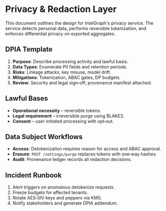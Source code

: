 # Privacy & Redaction Layer

This document outlines the design for IntelGraph's privacy service. The service detects personal data, performs reversible tokenization, and enforces differential privacy on exported aggregates.

## DPIA Template

1. **Purpose**: Describe processing activity and lawful basis.
2. **Data Types**: Enumerate PII fields and retention periods.
3. **Risks**: Linkage attacks, key misuse, model drift.
4. **Mitigations**: Tokenization, ABAC gates, DP budgets.
5. **Review**: Security and legal sign‑off; provenance manifest attached.

## Lawful Bases

- **Operational necessity** – reversible tokens.
- **Legal requirement** – irreversible purge using BLAKE3.
- **Consent** – user initiated processing with opt‑out.

## Data Subject Workflows

- **Access**: Detokenization requires reason for access and ABAC approval.
- **Erasure**: `POST /settings/purge` replaces tokens with one‑way hashes.
- **Audit**: Provenance ledger records all redaction decisions.

## Incident Runbook

1. Alert triggers on anomalous detokenize requests.
2. Freeze budgets for affected tenants.
3. Rotate AES‑SIV keys and peppers via KMS.
4. Notify stakeholders and generate DPIA addendum.
